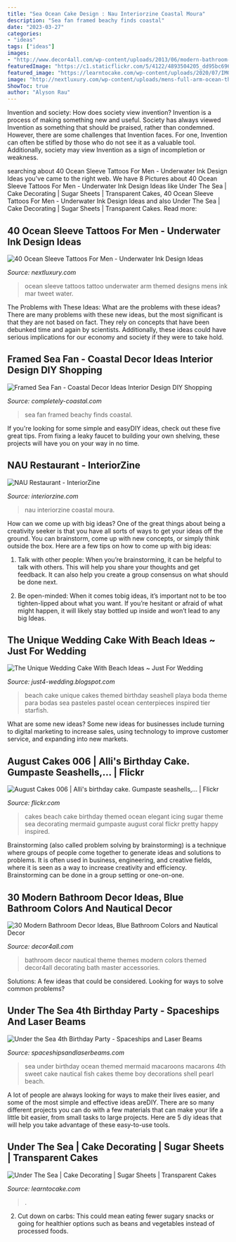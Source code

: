 ```yaml
---
title: "Sea Ocean Cake Design : Nau Interiorzine Coastal Moura"
description: "Sea fan framed beachy finds coastal"
date: "2023-03-27"
categories:
- "ideas"
tags: ["ideas"]
images:
- "http://www.decor4all.com/wp-content/uploads/2013/06/modern-bathroom-decor-ideas-nautical-theme-28.jpg"
featuredImage: "https://c1.staticflickr.com/5/4122/4893504205_dd95bc696d_b.jpg"
featured_image: "https://learntocake.com/wp-content/uploads/2020/07/IMG_0863-e1594239878520.jpg"
image: "http://nextluxury.com/wp-content/uploads/mens-full-arm-ocean-themed-sleeve-tattoo-designs.jpg"
ShowToc: true
author: "Alyson Rau"
---
```



Invention and society: How does society view invention?
Invention is a process of making something new and useful. Society has always viewed Invention as something that should be praised, rather than condemned. However, there are some challenges that Invention faces. For one, Invention can often be stifled by those who do not see it as a valuable tool. Additionally, society may view Invention as a sign of incompletion or weakness.

	

		
searching about 40 Ocean Sleeve Tattoos For Men - Underwater Ink Design Ideas you've came to the right web. We have 8 Pictures about 40 Ocean Sleeve Tattoos For Men - Underwater Ink Design Ideas like Under The Sea | Cake Decorating | Sugar Sheets | Transparent Cakes, 40 Ocean Sleeve Tattoos For Men - Underwater Ink Design Ideas and also Under The Sea | Cake Decorating | Sugar Sheets | Transparent Cakes. Read more:
		
    
## 40 Ocean Sleeve Tattoos For Men - Underwater Ink Design Ideas

<img loading=lazy src="http://nextluxury.com/wp-content/uploads/mens-full-arm-ocean-themed-sleeve-tattoo-designs.jpg" onerror="this.onerror=null;this.src='https://tse1.mm.bing.net/th?id=OIP.ohsOGYLlsU9Jn0uJHdGRbQHaKi&amp;pid=15.1';" alt="40 Ocean Sleeve Tattoos For Men - Underwater Ink Design Ideas">

_Source: nextluxury.com_

>ocean sleeve tattoos tattoo underwater arm themed designs mens ink mar tweet water. 

	

The Problems with These Ideas: What are the problems with these ideas?
There are many problems with these new ideas, but the most significant is that they are not based on fact. They rely on concepts that have been debunked time and again by scientists. Additionally, these ideas could have serious implications for our economy and society if they were to take hold.

    
## Framed Sea Fan - Coastal Decor Ideas Interior Design DIY Shopping

<img loading=lazy src="https://1.bp.blogspot.com/_qVUoD9EHNdY/THlWBwQuEPI/AAAAAAAASJo/Y3WQZWZ-CkE/w1200-h630-p-k-no-nu/frame+sea+fan.JPG" onerror="this.onerror=null;this.src='https://tse4.mm.bing.net/th?id=OIP.Ac0ycLf4Amd7bTl0AeeQNwAAAA&amp;pid=15.1';" alt="Framed Sea Fan - Coastal Decor Ideas Interior Design DIY Shopping">

_Source: completely-coastal.com_

>sea fan framed beachy finds coastal. 

	

If you're looking for some simple and easyDIY ideas, check out these five great tips. From fixing a leaky faucet to building your own shelving, these projects will have you on your way in no time.

    
## NAU Restaurant - InteriorZine

<img loading=lazy src="https://www.interiorzine.com/wp-content/uploads/2015/03/interior-decor-sea-theme-1.jpg" onerror="this.onerror=null;this.src='https://tse2.mm.bing.net/th?id=OIP.EzAiK-JpMYb5ZJtsPhskOAHaE9&amp;pid=15.1';" alt="NAU Restaurant - InteriorZine">

_Source: interiorzine.com_

>nau interiorzine coastal moura. 

	

How can we come up with big ideas?
One of the great things about being a creativity seeker is that you have all sorts of ways to get your ideas off the ground. You can brainstorm, come up with new concepts, or simply think outside the box. Here are a few tips on how to come up with big ideas:
1) Talk with other people: When you’re brainstorming, it can be helpful to talk with others. This will help you share your thoughts and get feedback. It can also help you create a group consensus on what should be done next.

2) Be open-minded: When it comes tobig ideas, it’s important not to be too tighten-lipped about what you want. If you’re hesitant or afraid of what might happen, it will likely stay bottled up inside and won’t lead to any big Ideas.

    
## The Unique Wedding Cake With Beach Ideas ~ Just For Wedding

<img loading=lazy src="http://2.bp.blogspot.com/-Ugy-odZGD30/TcbOLd1k91I/AAAAAAAAAXs/5B5EXgh9Vi8/s1600/unique-tropical-beach-wedding-cake3.jpg" onerror="this.onerror=null;this.src='https://tse1.mm.bing.net/th?id=OIP.NPqqqk_H9IGX7A_oWKxIHQHaKW&amp;pid=15.1';" alt="The Unique Wedding Cake With Beach Ideas ~ Just For Wedding">

_Source: just4-wedding.blogspot.com_

>beach cake unique cakes themed birthday seashell playa boda theme para bodas sea pasteles pastel ocean centerpieces inspired tier starfish. 

	

What are some new ideas?
Some new ideas for businesses include turning to digital marketing to increase sales, using technology to improve customer service, and expanding into new markets.

    
## August Cakes 006 | Alli&#039;s Birthday Cake. Gumpaste Seashells,… | Flickr

<img loading=lazy src="https://c1.staticflickr.com/5/4122/4893504205_dd95bc696d_b.jpg" onerror="this.onerror=null;this.src='https://tse1.mm.bing.net/th?id=OIP.O2FtaIxz6bcrirk5UXpiIgHaJ4&amp;pid=15.1';" alt="August Cakes 006 | Alli&#039;s birthday cake. Gumpaste seashells,… | Flickr">

_Source: flickr.com_

>cakes beach cake birthday themed ocean elegant icing sugar theme sea decorating mermaid gumpaste august coral flickr pretty happy inspired. 

	

Brainstorming (also called problem solving by brainstorming) is a technique where groups of people come together to generate ideas and solutions to problems. It is often used in business, engineering, and creative fields, where it is seen as a way to increase creativity and efficiency. Brainstorming can be done in a group setting or one-on-one.

    
## 30 Modern Bathroom Decor Ideas, Blue Bathroom Colors And Nautical Decor

<img loading=lazy src="http://www.decor4all.com/wp-content/uploads/2013/06/modern-bathroom-decor-ideas-nautical-theme-28.jpg" onerror="this.onerror=null;this.src='https://tse2.mm.bing.net/th?id=OIP.TEU6Jg56jjbV6aOmZYv9VwHaJp&amp;pid=15.1';" alt="30 Modern Bathroom Decor Ideas, Blue Bathroom Colors and Nautical Decor">

_Source: decor4all.com_

>bathroom decor nautical theme themes modern colors themed decor4all decorating bath master accessories. 

	

Solutions: A few ideas that could be considered.
Looking for ways to solve common problems?

    
## Under The Sea 4th Birthday Party - Spaceships And Laser Beams

<img loading=lazy src="https://spaceshipsandlaserbeams.com/wp-content/uploads/2013/02/under-the-sea-birthday-party-food-macaroons-648x975.jpg" onerror="this.onerror=null;this.src='https://tse2.mm.bing.net/th?id=OIP.HoFp-21f0-DqFIXEZm-SNwHaLJ&amp;pid=15.1';" alt="Under the Sea 4th Birthday Party - Spaceships and Laser Beams">

_Source: spaceshipsandlaserbeams.com_

>sea under birthday ocean themed mermaid macaroons macarons 4th sweet cake nautical fish cakes theme boy decorations shell pearl beach. 

	

A lot of people are always looking for ways to make their lives easier, and some of the most simple and effective ideas areDIY. There are so many different projects you can do with a few materials that can make your life a little bit easier, from small tasks to large projects. Here are 5 diy ideas that will help you take advantage of these easy-to-use tools.

    
## Under The Sea | Cake Decorating | Sugar Sheets | Transparent Cakes

<img loading=lazy src="https://learntocake.com/wp-content/uploads/2020/07/IMG_0863-e1594239878520.jpg" onerror="this.onerror=null;this.src='https://tse2.mm.bing.net/th?id=OIP.WRTFrgV77iFVXdSI4xU-oQHaJ4&amp;pid=15.1';" alt="Under The Sea | Cake Decorating | Sugar Sheets | Transparent Cakes">

_Source: learntocake.com_

>. 

	

2. Cut down on carbs: This could mean eating fewer sugary snacks or going for healthier options such as beans and vegetables instead of processed foods.

